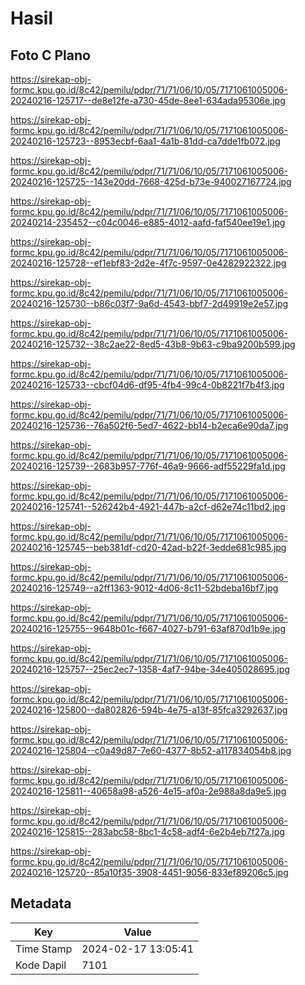 # Hasil

## Foto C Plano

https://sirekap-obj-formc.kpu.go.id/8c42/pemilu/pdpr/71/71/06/10/05/7171061005006-20240216-125717--de8e12fe-a730-45de-8ee1-634ada95306e.jpg

https://sirekap-obj-formc.kpu.go.id/8c42/pemilu/pdpr/71/71/06/10/05/7171061005006-20240216-125723--8953ecbf-6aa1-4a1b-81dd-ca7dde1fb072.jpg

https://sirekap-obj-formc.kpu.go.id/8c42/pemilu/pdpr/71/71/06/10/05/7171061005006-20240216-125725--143e20dd-7668-425d-b73e-940027167724.jpg

https://sirekap-obj-formc.kpu.go.id/8c42/pemilu/pdpr/71/71/06/10/05/7171061005006-20240214-235452--c04c0046-e885-4012-aafd-faf540ee19e1.jpg

https://sirekap-obj-formc.kpu.go.id/8c42/pemilu/pdpr/71/71/06/10/05/7171061005006-20240216-125728--ef1ebf83-2d2e-4f7c-9597-0e4282922322.jpg

https://sirekap-obj-formc.kpu.go.id/8c42/pemilu/pdpr/71/71/06/10/05/7171061005006-20240216-125730--b86c03f7-9a6d-4543-bbf7-2d49919e2e57.jpg

https://sirekap-obj-formc.kpu.go.id/8c42/pemilu/pdpr/71/71/06/10/05/7171061005006-20240216-125732--38c2ae22-8ed5-43b8-9b63-c9ba9200b599.jpg

https://sirekap-obj-formc.kpu.go.id/8c42/pemilu/pdpr/71/71/06/10/05/7171061005006-20240216-125733--cbcf04d6-df95-4fb4-99c4-0b8221f7b4f3.jpg

https://sirekap-obj-formc.kpu.go.id/8c42/pemilu/pdpr/71/71/06/10/05/7171061005006-20240216-125736--76a502f6-5ed7-4622-bb14-b2eca6e90da7.jpg

https://sirekap-obj-formc.kpu.go.id/8c42/pemilu/pdpr/71/71/06/10/05/7171061005006-20240216-125739--2683b957-776f-46a9-9666-adf55229fa1d.jpg

https://sirekap-obj-formc.kpu.go.id/8c42/pemilu/pdpr/71/71/06/10/05/7171061005006-20240216-125741--526242b4-4921-447b-a2cf-d62e74c11bd2.jpg

https://sirekap-obj-formc.kpu.go.id/8c42/pemilu/pdpr/71/71/06/10/05/7171061005006-20240216-125745--beb381df-cd20-42ad-b22f-3edde681c985.jpg

https://sirekap-obj-formc.kpu.go.id/8c42/pemilu/pdpr/71/71/06/10/05/7171061005006-20240216-125749--a2ff1363-9012-4d06-8c11-52bdeba16bf7.jpg

https://sirekap-obj-formc.kpu.go.id/8c42/pemilu/pdpr/71/71/06/10/05/7171061005006-20240216-125755--9648b01c-f667-4027-b791-63af870d1b9e.jpg

https://sirekap-obj-formc.kpu.go.id/8c42/pemilu/pdpr/71/71/06/10/05/7171061005006-20240216-125757--25ec2ec7-1358-4af7-94be-34e405028695.jpg

https://sirekap-obj-formc.kpu.go.id/8c42/pemilu/pdpr/71/71/06/10/05/7171061005006-20240216-125800--da802826-594b-4e75-a13f-85fca3292637.jpg

https://sirekap-obj-formc.kpu.go.id/8c42/pemilu/pdpr/71/71/06/10/05/7171061005006-20240216-125804--c0a49d87-7e60-4377-8b52-a117834054b8.jpg

https://sirekap-obj-formc.kpu.go.id/8c42/pemilu/pdpr/71/71/06/10/05/7171061005006-20240216-125811--40658a98-a526-4e15-af0a-2e988a8da9e5.jpg

https://sirekap-obj-formc.kpu.go.id/8c42/pemilu/pdpr/71/71/06/10/05/7171061005006-20240216-125815--283abc58-8bc1-4c58-adf4-6e2b4eb7f27a.jpg

https://sirekap-obj-formc.kpu.go.id/8c42/pemilu/pdpr/71/71/06/10/05/7171061005006-20240216-125720--85a10f35-3908-4451-9056-833ef89206c5.jpg


## Metadata

| Key        | Value               |
| ---------- | ------------------- |
| Time Stamp | 2024-02-17 13:05:41 |
| Kode Dapil | 7101                |



